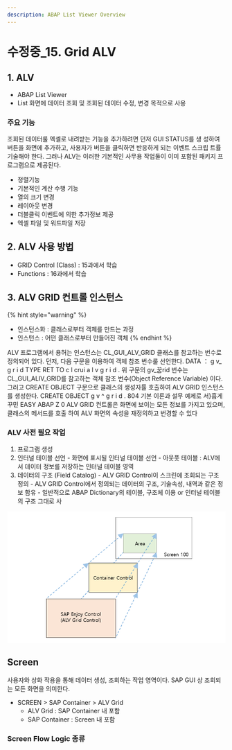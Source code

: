 ```yaml
---
description: ABAP List Viewer Overview
---
```


# 수정중\_15. Grid ALV

## 1. ALV

* ABAP List Viewer
* List 화면에 데이터 조회 및 조회된 데이터 수정, 변경 목적으로 사용 



### 주요 기능 

조회된 데이터룰 엑셀로 내려받는 기능을 추가하려면 던저 GUI STATUS를 생 성하여 버튼을 화면에 추가하고, 사용자가 버튼을 클릭하면 반응하게 되는 이벤트 스크립 트률 기술해야 한다. 그러나 ALV는 이러한 기본적인 사무용 작업둘이 이미 포함된 패키지 프로그램으로 제공된다.

* 정렬기능
* 기본적인 계산 수행 기능
* 열의 크기 변경
* 레이아웃 변경
* 더블클릭 이벤트에 의한 추가정보 제공
* 엑셀 파일 및 워드파일 저장



## 2. ALV 사용 방법

* GRID Control \(Class\) : 15과에서 학습 
* Functions : 16과에서 학습



## 3. ALV GRID 컨트롤 인스턴스 

{% hint style="warning" %}
* 인스턴스화 : 클래스로부터 객체를 만드는 과정
* 인스턴스 : 어떤 클래스로부터 만들어진 객체
{% endhint %}



ALV 프로그램에서 용허는 인스턴스는 CL_GUI\_ALV\_GRID 클래스를 참고하는 번수로 정의되어 있다. 던저, 다옴 구문을 이용하여 객체 참조 번수룰 선언한다. DATA ： g v_  g r i d TYPE RET TO c l crui a l v g r i d . 위 구문의 gv\_꿈rid 번수는 CL\_GUI\_ALIV\_GRID를 참고하는 객체 참조 번수\(Object Reference Variable\) 이다. 그러고 CREATE OBJECT 구문으로 클래스의 생성자률 호출하여 ALV GRID 인스턴스를 생성한다. CREATE OBJECT g v ^ g r i d . 804 기본 이론과 설무 예제로 서}흡게 꾸민 EASY ABAP Z 0 ALV GRID 컨트롤은 화면에 보이는 모든 정보를 가지고 있으며, 클래스의 메서드를 호출 하여 ALV 화면의 속성을 재정의하고 번경할 수 있다

### ALV 사전 필요 작업

1. 프로그램 생성
2. 인터널 테이블 선언 - 화면에 표시될 인터널 테이블 선언 - 아웃풋 테이블 : ALV에서 데이터 정보를 저장하는 인터널 테이블 영역
3. 데이터의 구조 \(Field Catalog\) - ALV GRID  Control이 스크린에 조회되는 구조 정의 - ALV GRID Control에서 정의되는 데이터의 구조, 기술속성, 내역과 같은 정보 함유 - 일반적으로 ABAP Dictionary의 테이블, 구조체 이용 or 인터널 테이블의 구조 그대로 사 

![](../.gitbook/assets/image%20%2872%29.png)









## Screen 

사용자와 상화 작용을 통해 데이터 생성, 조회하는 작업 영역이다. SAP GUI 상 조회되는 모든 화면을 의미한다.

* SCREEN &gt; SAP Container &gt; ALV Grid
  * ALV Grid : SAP Container 내 포함
  * SAP Container : Screen 내 포함

### Screen Flow Logic 종류







